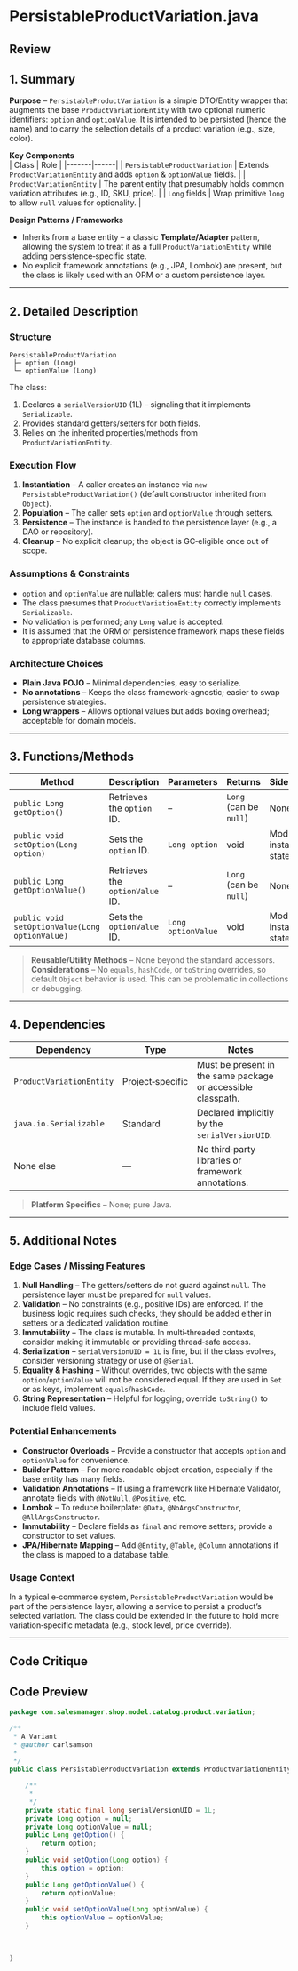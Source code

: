 # PersistableProductVariation.java

## Review

## 1. Summary  
**Purpose** – `PersistableProductVariation` is a simple DTO/Entity wrapper that augments the base `ProductVariationEntity` with two optional numeric identifiers: `option` and `optionValue`. It is intended to be persisted (hence the name) and to carry the selection details of a product variation (e.g., size, color).  

**Key Components**  
| Class | Role |
|-------|------|
| `PersistableProductVariation` | Extends `ProductVariationEntity` and adds `option` & `optionValue` fields. |
| `ProductVariationEntity` | The parent entity that presumably holds common variation attributes (e.g., ID, SKU, price). |
| `Long` fields | Wrap primitive `long` to allow `null` values for optionality. |

**Design Patterns / Frameworks**  
- Inherits from a base entity – a classic **Template/Adapter** pattern, allowing the system to treat it as a full `ProductVariationEntity` while adding persistence‑specific state.  
- No explicit framework annotations (e.g., JPA, Lombok) are present, but the class is likely used with an ORM or a custom persistence layer.

---

## 2. Detailed Description  
### Structure
```text
PersistableProductVariation
 ├─ option (Long)
 └─ optionValue (Long)
```
The class:
1. Declares a `serialVersionUID` (1L) – signaling that it implements `Serializable`.  
2. Provides standard getters/setters for both fields.  
3. Relies on the inherited properties/methods from `ProductVariationEntity`.

### Execution Flow
1. **Instantiation** – A caller creates an instance via `new PersistableProductVariation()` (default constructor inherited from `Object`).  
2. **Population** – The caller sets `option` and `optionValue` through setters.  
3. **Persistence** – The instance is handed to the persistence layer (e.g., a DAO or repository).  
4. **Cleanup** – No explicit cleanup; the object is GC‑eligible once out of scope.

### Assumptions & Constraints
- `option` and `optionValue` are nullable; callers must handle `null` cases.  
- The class presumes that `ProductVariationEntity` correctly implements `Serializable`.  
- No validation is performed; any `Long` value is accepted.  
- It is assumed that the ORM or persistence framework maps these fields to appropriate database columns.

### Architecture Choices
- **Plain Java POJO** – Minimal dependencies, easy to serialize.  
- **No annotations** – Keeps the class framework‑agnostic; easier to swap persistence strategies.  
- **Long wrappers** – Allows optional values but adds boxing overhead; acceptable for domain models.

---

## 3. Functions/Methods

| Method | Description | Parameters | Returns | Side‑Effects |
|--------|-------------|------------|---------|--------------|
| `public Long getOption()` | Retrieves the `option` ID. | – | `Long` (can be `null`) | None |
| `public void setOption(Long option)` | Sets the `option` ID. | `Long option` | void | Modifies instance state |
| `public Long getOptionValue()` | Retrieves the `optionValue` ID. | – | `Long` (can be `null`) | None |
| `public void setOptionValue(Long optionValue)` | Sets the `optionValue` ID. | `Long optionValue` | void | Modifies instance state |

> **Reusable/Utility Methods** – None beyond the standard accessors.  
> **Considerations** – No `equals`, `hashCode`, or `toString` overrides, so default `Object` behavior is used. This can be problematic in collections or debugging.

---

## 4. Dependencies

| Dependency | Type | Notes |
|------------|------|-------|
| `ProductVariationEntity` | Project‑specific | Must be present in the same package or accessible classpath. |
| `java.io.Serializable` | Standard | Declared implicitly by the `serialVersionUID`. |
| None else | — | No third‑party libraries or framework annotations. |

> **Platform Specifics** – None; pure Java.

---

## 5. Additional Notes

### Edge Cases / Missing Features
1. **Null Handling** – The getters/setters do not guard against `null`. The persistence layer must be prepared for `null` values.  
2. **Validation** – No constraints (e.g., positive IDs) are enforced. If the business logic requires such checks, they should be added either in setters or a dedicated validation routine.  
3. **Immutability** – The class is mutable. In multi‑threaded contexts, consider making it immutable or providing thread‑safe access.  
4. **Serialization** – `serialVersionUID = 1L` is fine, but if the class evolves, consider versioning strategy or use of `@Serial`.  
5. **Equality & Hashing** – Without overrides, two objects with the same `option`/`optionValue` will not be considered equal. If they are used in `Set` or as keys, implement `equals`/`hashCode`.  
6. **String Representation** – Helpful for logging; override `toString()` to include field values.

### Potential Enhancements
- **Constructor Overloads** – Provide a constructor that accepts `option` and `optionValue` for convenience.  
- **Builder Pattern** – For more readable object creation, especially if the base entity has many fields.  
- **Validation Annotations** – If using a framework like Hibernate Validator, annotate fields with `@NotNull`, `@Positive`, etc.  
- **Lombok** – To reduce boilerplate: `@Data`, `@NoArgsConstructor`, `@AllArgsConstructor`.  
- **Immutability** – Declare fields as `final` and remove setters; provide a constructor to set values.  
- **JPA/Hibernate Mapping** – Add `@Entity`, `@Table`, `@Column` annotations if the class is mapped to a database table.

### Usage Context
In a typical e‑commerce system, `PersistableProductVariation` would be part of the persistence layer, allowing a service to persist a product’s selected variation. The class could be extended in the future to hold more variation‑specific metadata (e.g., stock level, price override).

---

## Code Critique



## Code Preview

```java
package com.salesmanager.shop.model.catalog.product.variation;

/**
 * A Variant 
 * @author carlsamson
 *
 */
public class PersistableProductVariation extends ProductVariationEntity {

	/**
	 * 
	 */
	private static final long serialVersionUID = 1L;
	private Long option = null;
	private Long optionValue = null;
	public Long getOption() {
		return option;
	}
	public void setOption(Long option) {
		this.option = option;
	}
	public Long getOptionValue() {
		return optionValue;
	}
	public void setOptionValue(Long optionValue) {
		this.optionValue = optionValue;
	}
	


}



```

